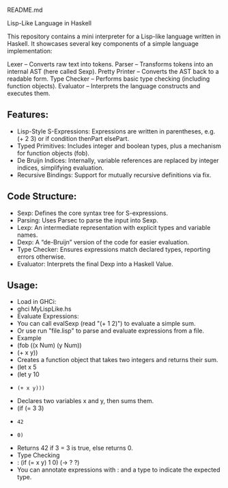 README.md

Lisp-Like Language in Haskell

This repository contains a mini interpreter for a Lisp-like language written in Haskell. It showcases several key components of a simple language implementation:

Lexer – Converts raw text into tokens.
Parser – Transforms tokens into an internal AST (here called Sexp).
Pretty Printer – Converts the AST back to a readable form.
Type Checker – Performs basic type checking (including function objects).
Evaluator – Interprets the language constructs and executes them.


## Features:
- Lisp-Style S-Expressions: Expressions are written in parentheses, e.g. (+ 2 3) or if condition thenPart elsePart.
- Typed Primitives: Includes integer and boolean types, plus a mechanism for function objects (fob).
- De Bruijn Indices: Internally, variable references are replaced by integer indices, simplifying evaluation.
- Recursive Bindings: Support for mutually recursive definitions via fix.



## Code Structure:
- Sexp: Defines the core syntax tree for S-expressions.
- Parsing: Uses Parsec to parse the input into Sexp.
- Lexp: An intermediate representation with explicit types and variable names.
- Dexp: A “de-Bruijn” version of the code for easier evaluation.
- Type Checker: Ensures expressions match declared types, reporting errors otherwise.
- Evaluator: Interprets the final Dexp into a Haskell Value.


## Usage:

- Load in GHCi:
- ghci MyLispLike.hs
- Evaluate Expressions:
- You can call evalSexp (read "(+ 1 2)") to evaluate a simple sum.
- Or use run "file.lisp" to parse and evaluate expressions from a file.
- Example
- (fob ((x Num) (y Num))
-   (+ x y))
- Creates a function object that takes two integers and returns their sum.
- (let x 5
-   (let y 10
-     (+ x y)))
- Declares two variables x and y, then sums them.
- (if (= 3 3)
-     42
-     0)
- Returns 42 if 3 = 3 is true, else returns 0.
- Type Checking
- : (if (= x y) 1 0) (-> ? ?)
- You can annotate expressions with : and a type to indicate the expected type.

